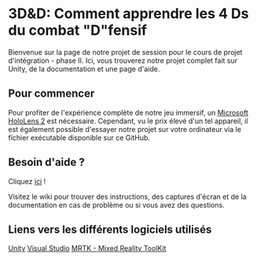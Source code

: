 # 3D&D: Comment apprendre les 4 Ds du combat "D"fensif

Bienvenue sur la page de notre projet de session pour le cours de projet d'intégration - phase II. Ici, vous trouverez notre projet complet fait sur Unity, de la documentation et une page d'aide.
 
## Pour commencer

Pour profiter de l'expérience complète de notre jeu immersif, un [Microsoft HoloLens 2](https://www.microsoft.com/fr-ca/hololens) est nécessaire. Cependant, vu le prix élevé d'un tel appareil, il est également
possible d'essayer notre projet sur votre ordinateur via le fichier exécutable disponible sur ce GitHub.

## Besoin d'aide ?

Cliquez [ici](https://github.com/anneju93/Projet_HoloLens/wiki) !

Visitez le wiki pour trouver des instructions, des captures d'écran et de la documentation en cas de problème ou si vous avez des questions.

## Liens vers les différents logiciels utilisés

[Unity](https://unity.com/)
[Visual Studio](https://visualstudio.microsoft.com/)
[MRTK - Mixed Reality ToolKit](https://github.com/Microsoft/MixedRealityToolkit-Unity)



